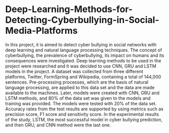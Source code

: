 # Deep-Learning-Methods-for-Detecting-Cyberbullying-in-Social-Media-Platforms

In this project, it is aimed to detect cyber bullying in social networks with deep
learning and natural language processing techniques. The concept of cyberbullying, the
prevalence of cyberbullying, its impact on humans and its consequences were
investigated. Deep learning methods to be used in the project were researched and it was
decided to use CNN, GRU and LSTM models in the project. A dataset was collected from
three different platforms, Twitter, FormSpring and Wikipedia, containing a total of
144,000 sentences. Pre-processing processes, which are the basis of natural language
processing, are applied to this data set and the data are made available to the machines.
Later, models were created with CNN, GRU and LSTM methods, and 80% of the data set
was given to the models and training was provided. The models were tested with 20% of
the data set. Accuracy rates from the test results are supported by using metrics such as
precision score, F1 score and sensitivity score. In the experimental results of the study,
LSTM, the most successful model in cyber bullying prediction, and then GRU, and CNN
method were the last one.
